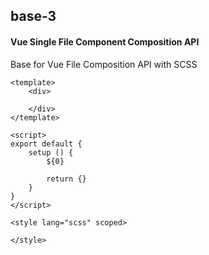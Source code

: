 ## base-3
#### Vue Single File Component Composition API
Base for Vue File Composition API with SCSS
```
<template>
	<div>

	</div>
</template>

<script>
export default {
	setup () {
		${0}

		return {}
	}
}
</script>

<style lang="scss" scoped>

</style>
```